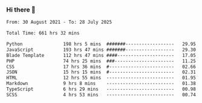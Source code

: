 ### Hi there 👋

<!--
**dominoto/dominoto** is a ✨ _special_ ✨ repository because its `README.md` (this file) appears on your GitHub profile.

Here are some ideas to get you started:

- 🔭 I’m currently working on ...
- 🌱 I’m currently learning ...
- 👯 I’m looking to collaborate on ...
- 🤔 I’m looking for help with ...
- 💬 Ask me about ...
- 📫 How to reach me: ...
- 😄 Pronouns: ...
- ⚡ Fun fact: ...
-->
<!--START_SECTION:waka-->

```txt
From: 30 August 2021 - To: 28 July 2025

Total Time: 661 hrs 32 mins

Python               198 hrs 5 mins  #######------------------   29.95 %
JavaScript           193 hrs 47 mins #######------------------   29.30 %
Blade Template       112 hrs 47 mins ####---------------------   17.05 %
PHP                  74 hrs 25 mins  ###----------------------   11.25 %
CSS                  17 hrs 36 mins  #------------------------   02.66 %
JSON                 15 hrs 15 mins  #------------------------   02.31 %
HTML                 12 hrs 55 mins  -------------------------   01.95 %
Markdown             9 hrs 8 mins    -------------------------   01.38 %
TypeScript           6 hrs 29 mins   -------------------------   00.98 %
SCSS                 4 hrs 53 mins   -------------------------   00.74 %
```

<!--END_SECTION:waka-->
